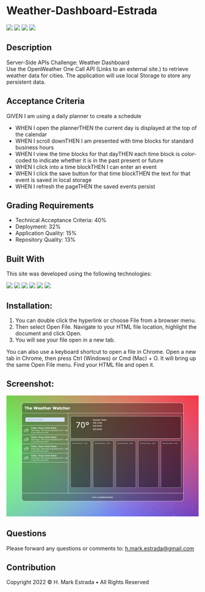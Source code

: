 # Weather-Dashboard-Estrada  
<p align="left">
<img src="https://img.shields.io/github/repo-size/hmarkestrad/Weather-Dashboard-Estrada"/>
<img src="https://img.shields.io/github/languages/top/hmarkestrad/Weather-Dashboard-Estrada"/>
<img src="https://img.shields.io/github/issues/hmarkestrad/Weather-Dashboard-Estrada"/>
<img src="https://img.shields.io/github/last-commit/hmarkestrad/Weather-Dashboard-Estrada"/>
</p>
  
## Description  
Server-Side APIs Challenge: Weather Dashboard  
Use the OpenWeather One Call API (Links to an external site.) to retrieve weather data for cities. The application will use local Storage to store any persistent data.  
  
## Acceptance Criteria  
GIVEN I am using a daily planner to create a schedule  
* WHEN I open the plannerTHEN the current day is displayed at the top of the calendar  
* WHEN I scroll downTHEN I am presented with time blocks for standard business hours  
* WHEN I view the time blocks for that dayTHEN each time block is color-coded to indicate whether it is in the past present or future  
* WHEN I click into a time blockTHEN I can enter an event  
* WHEN I click the save button for that time blockTHEN the text for that event is saved in local storage  
* WHEN I refresh the pageTHEN the saved events persist  
  
## Grading Requirements  
* Technical Acceptance Criteria: 40%  
* Deployment: 32%  
* Application Quality: 15%  
* Repository Quality: 13%  
  
## Built With  
This site was developed using the following technologies:  
<p align="left">
    <img src="https://img.shields.io/badge/Javascript-blue"/>
    <img src="https://img.shields.io/badge/jQuery-blue"/>
    <img src="https://img.shields.io/badge/-node.js-blue"/>
    <img src="https://img.shields.io/badge/-inquirer-blue"/>
    <img src="https://img.shields.io/badge/-screencastify-blue"/>
    <img src="https://img.shields.io/badge/-json-blue"/>
</p>
  
## Installation:
1. You can double click the hyperlink or choose File from a browser menu.  
2. Then select Open File. Navigate to your HTML file location, highlight the document and click Open.  
3. You will see your file open in a new tab.  

You can also use a keyboard shortcut to open a file in Chrome. Open a new tab in Chrome, then press Ctrl (Windows) or Cmd (Mac) + O. It will bring up the same Open File menu. Find your HTML file and open it.  
  
## Screenshot:  
![PORTFOLIO CHALLENGE - ESTRADA](https://github.com/hmarkestrad/Weather-Dashboard-Estrada/blob/776e6546ed74207ed0c12d504a91550ba4b319e2/assets/images/screenshot.png)  
  
## Questions
Please forward any questions or comments to: h.mark.estrada@gmail.com  
  
## Contribution  
Copyright 2022 © H. Mark Estrada • All Rights Reserved